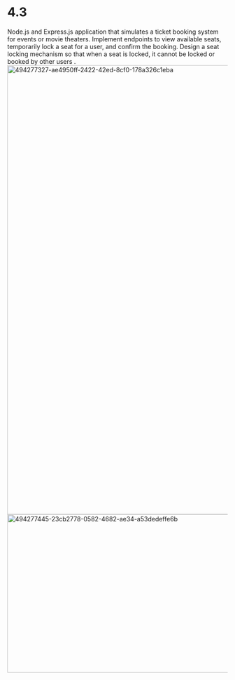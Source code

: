 # 4.3
 Node.js and Express.js application that simulates a ticket booking system for events or movie theaters. Implement endpoints to view available seats, temporarily lock a seat for a user, and confirm the booking. Design a seat locking mechanism so that when a seat is locked, it cannot be locked or booked by other users .
<img width="1536" height="1024" alt="494277327-ae4950ff-2422-42ed-8cf0-178a326c1eba" src="https://github.com/user-attachments/assets/f8030ec1-739f-43ff-92d1-a7761c3db88b" />
<img width="720" height="361" alt="494277445-23cb2778-0582-4682-ae34-a53dedeffe6b" src="https://github.com/user-attachments/assets/e4e3f4ef-912b-4ba4-a89b-4658ce6ad5a1" />
